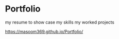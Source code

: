 # Portfolio
my resume to show case my skills my worked projects

https://masoom369.github.io/Portfolio/
